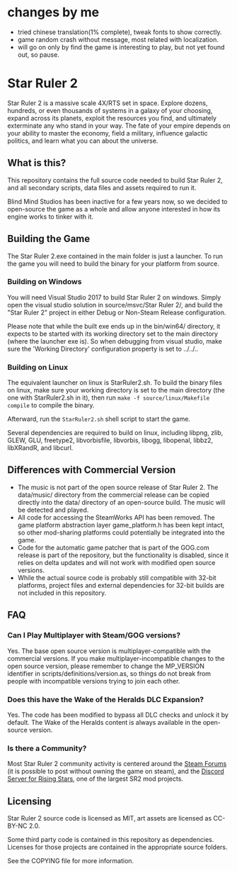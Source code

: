 # changes by me
- tried chinese translation(1% complete), tweak fonts to show correctly.
- game random crash without message, most related with localization.
- will go on only by find the game is interesting to play, but not yet found out, so pause.


# Star Ruler 2
Star Ruler 2 is a massive scale 4X/RTS set in space. Explore dozens, hundreds,
or even thousands of systems in a galaxy of your choosing, expand across its
planets, exploit the resources you find, and ultimately exterminate any who
stand in your way. The fate of your empire depends on your ability to master
the economy, field a military, influence galactic politics, and learn what you
can about the universe.

## What is this?
This repository contains the full source code needed to build Star Ruler 2, and
all secondary scripts, data files and assets required to run it.

Blind Mind Studios has been inactive for a few years now, so we decided to
open-source the game as a whole and allow anyone interested in how its engine works
to tinker with it.

## Building the Game
The Star Ruler 2.exe contained in the main folder is just a launcher. To run
the game you will need to build the binary for your platform from source.

### Building on Windows
You will need Visual Studio 2017 to build Star Ruler 2 on windows. Simply open the
visual studio solution in source/msvc/Star Ruler 2/, and build the "Star Ruler 2" project
in either Debug or Non-Steam Release configuration.

Please note that while the built exe ends up in the bin/win64/ directory, it expects to be
started with its working directory set to the main directory (where the
launcher exe is). So when debugging from visual studio, make sure the 'Working
Directory' configuration property is set to ../../..

### Building on Linux
The equivalent launcher on linux is StarRuler2.sh. To build the binary files on linux,
make sure your working directory is set to the main directory (the one with StarRuler2.sh in it),
then run `make -f source/linux/Makefile compile` to compile the binary.

Afterward, run the `StarRuler2.sh` shell script to start the game.

Several dependencies are required to build on linux, including libpng, zlib,
GLEW, GLU, freetype2, libvorbisfile, libvorbis, libogg, libopenal, libbz2,
libXRandR, and libcurl.


## Differences with Commercial Version
* The music is not part of the open source release of Star Ruler 2. The data/music/ directory from the commercial
  release can be copied directly into the data/ directory of an open-source build. The music will be detected and played.
* All code for accessing the SteamWorks API has been removed. The game platform abstraction layer game\_platform.h has 
  been kept intact, so other mod-sharing platforms could potentially be integrated into the game.
* Code for the automatic game patcher that is part of the GOG.com release is part of the repository, but the functionality
  is disabled, since it relies on delta updates and will not work with modified open source versions.
* While the actual source code is probably still compatible with 32-bit platforms, project files and external dependencies for
  32-bit builds are not included in this repository.

## FAQ
### Can I Play Multiplayer with Steam/GOG versions?
Yes. The base open source version is multiplayer-compatible with the commercial versions. If you make multiplayer-incompatible
changes to the open source version, please remember to change the MP\_VERSION identifier in scripts/definitions/version.as,
so things do not break from people with incompatible versions trying to join each other.

### Does this have the Wake of the Heralds DLC Expansion?
Yes. The code has been modified to bypass all DLC checks and unlock it by default. The Wake of the Heralds content
is always available in the open-source version.

### Is there a Community?
Most Star Ruler 2 community activity is centered around the [Steam Forums](https://steamcommunity.com/app/282590/discussions/)
(it is possible to post without owning the game on steam), and the [Discord Server for Rising Stars](https://discord.gg/9YyXgbh),
one of the largest SR2 mod projects.

## Licensing
Star Ruler 2 source code is licensed as MIT, art assets are licensed as CC-BY-NC 2.0.

Some third party code is contained in this repository as dependencies. Licenses for those projects are contained in the appropriate source folders.

See the COPYING file for more information.
